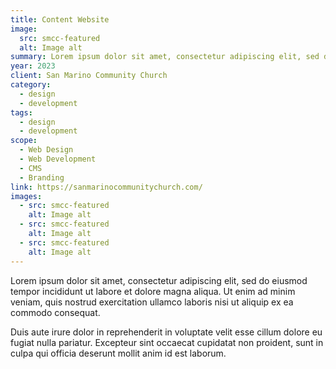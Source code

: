 ```yaml
---
title: Content Website
image:
  src: smcc-featured
  alt: Image alt
summary: Lorem ipsum dolor sit amet, consectetur adipiscing elit, sed do eiusmod tempor incididunt ut labore et dolore magna aliqua.
year: 2023
client: San Marino Community Church
category:
  - design
  - development
tags:
  - design
  - development
scope:
  - Web Design
  - Web Development
  - CMS
  - Branding
link: https://sanmarinocommunitychurch.com/
images:
  - src: smcc-featured
    alt: Image alt
  - src: smcc-featured
    alt: Image alt
  - src: smcc-featured
    alt: Image alt
---
```


Lorem ipsum dolor sit amet, consectetur adipiscing elit, sed do eiusmod tempor incididunt ut labore et dolore magna aliqua. Ut enim ad minim veniam, quis nostrud exercitation ullamco laboris nisi ut aliquip ex ea commodo consequat.

Duis aute irure dolor in reprehenderit in voluptate velit esse cillum dolore eu fugiat nulla pariatur. Excepteur sint occaecat cupidatat non proident, sunt in culpa qui officia deserunt mollit anim id est laborum.
